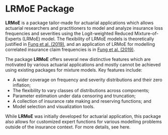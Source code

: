 # LRMoE Package

**LRMoE** is a package tailor-made for actuarial applications which allows actuarial researchers and practitioners to model and analyze insurance loss frequencies and severities using the Logit-weighted Reduced Mixture-of-Experts (LRMoE) model. The flexibility of LRMoE models is theoretically justified in [Fung et al. (2019)](https://www.sciencedirect.com/science/article/pii/S0167668719303956), and an application of LRMoE for modelling correlated insurance claim frequencies is in [Fung et al. (2019)](https://www.cambridge.org/core/journals/astin-bulletin-journal-of-the-iaa/article/class-of-mixture-of-experts-models-for-general-insurance-application-to-correlated-claim-frequencies/E9FCCAD03E68C3908008448B806BAF8E).

The package **LRMoE** offers several new distinctive features which are motivated by various actuarial applications and mostly cannot be achieved using existing packages for mixture models. Key features include:
* A wider coverage on frequency and severity distributions and their zero inflation;
* The flexibility to vary classes of distributions across components;
* Parameter estimation under data censoring and truncation;
* A collection of insurance rate making and reserving functions; and
* Model selection and visualization tools.

While **LRMoE** was initially developed for actuarial application, this package also allows for customized expert functions for various modelling problems outside of the insurance context. For more details, see here.
